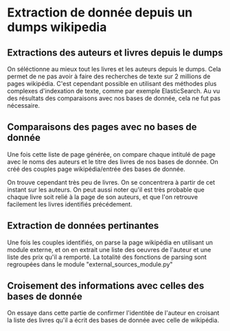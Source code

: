# Extraction de donnée depuis un dumps wikipedia

## Extractions des auteurs et livres depuis le dumps

On séléctionne au mieux tout les livres et les auteurs depuis le dumps.
Cela permet de ne pas avoir à faire des recherches de texte sur 2 millions de pages wikipédia.
C'est cependant possible en utilisant des méthodes plus complexes d'indexation de texte, 
comme par exemple ElasticSearch. Au vu des résultats des comparaisons avec nos bases de donnée,
cela ne fut pas nécessaire.

## Comparaisons des pages avec no bases de donnée

Une fois cette liste de page générée, on compare chaque intitulé de page avec le noms des auteurs et le titre des livres
de nos bases de donnée. On créé des couples page wikipédia/entrée des bases de donnée.

On trouve cependant très peu de livres. On se concentrera à partir de cet instant sur les auteurs.
On peut aussi noter qu'il est très probable que chaque livre soit relié à la page de son auteurs, et que l'on retrouve
facilement les livres identifiés précédement.

## Extraction de données pertinantes

Une fois les couples identifiés, on parse la page wikipédia en utilisant un module externe, et on en extrait une liste
des oeuvres de l'auteur et une liste des prix qu'il a remporté. La totalité des fonctions de parsing sont regroupées
 dans le module "external_sources_module.py"

## Croisement des informations avec celles des bases de donnée

On essaye dans cette partie de confirmer l'identitée de l'auteur en croisant la liste des livres qu'il a écrit
 des bases de donnée avec celle de wikipédia.
